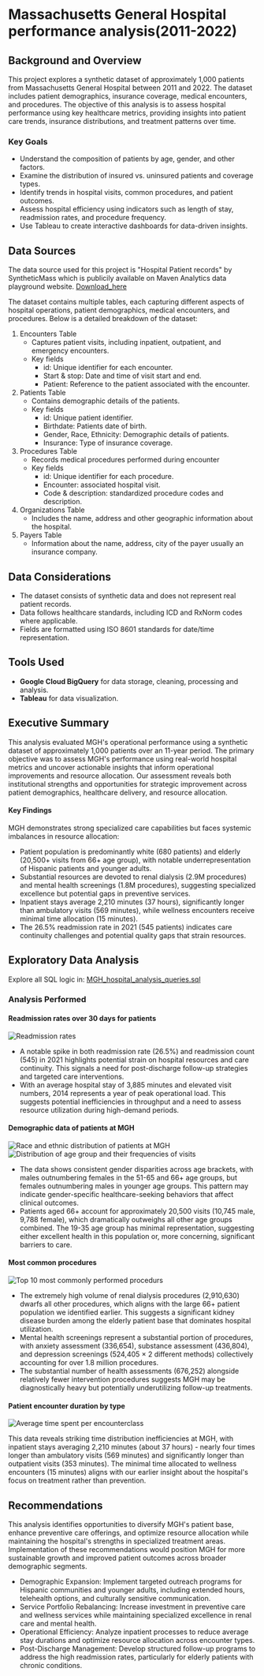 # Massachusetts General Hospital performance analysis(2011-2022)

## Background and Overview

This project explores a synthetic dataset of approximately 1,000 patients from Massachusetts General Hospital between 2011 and 2022. The dataset includes patient demographics, insurance coverage, medical encounters, and procedures. The objective of this analysis is to assess hospital performance using key healthcare metrics, providing insights into patient care trends, insurance distributions, and treatment patterns over time.

### Key Goals
-  Understand the composition of patients by age, gender, and other factors.
-  Examine the distribution of insured vs. uninsured patients and coverage types.
-  Identify trends in hospital visits, common procedures, and patient outcomes.
-  Assess hospital efficiency using indicators such as length of stay, readmission rates, and procedure frequency.
-  Use Tableau to create interactive dashboards for data-driven insights.

## Data Sources

The data source used for this project is "Hospital Patient records" by SyntheticMass which is publicily available on Maven Analytics data playground website. [Download_here](https://mavenanalytics.io/data-playground?page=2&pageSize=5)

The dataset contains multiple tables, each capturing different aspects of hospital operations, patient demographics, medical encounters, and procedures. Below is a detailed breakdown of the dataset:

1. Encounters Table
   - Captures patient visits, including inpatient, outpatient, and emergency encounters.
   - Key fields
       - id: Unique identifier for each encounter.
       - Start & stop: Date and time of visit start and end.
       - Patient: Reference to the patient associated with the encounter.
2. Patients Table
   - Contains demographic details of the patients.
   - Key fields
       - id: Unique patient identifier.
       - Birthdate: Patients date of birth.
       - Gender, Race, Ethnicity: Demographic details of patients.
       - Insurance: Type of insurance coverage.
3. Procedures Table
   - Records medical procedures performed during encounter
   - Key fields
       - id: Unique identifier for each procedure.
       - Encounter: associated hospital visit.
       - Code & description: standardized procedure codes and description.
4. Organizations Table
   - Includes the name, address and other geographic information about the hospital.
5. Payers Table
   - Information about the name, address, city of the payer usually an insurance company.

## Data Considerations

- The dataset consists of synthetic data and does not represent real patient records.
- Data follows healthcare standards, including ICD and RxNorm codes where applicable.
- Fields are formatted using ISO 8601 standards for date/time representation.

## Tools Used

- **Google Cloud BigQuery** for data storage, cleaning, processing and analysis.
- **Tableau** for data visualization.

## Executive Summary

This analysis evaluated MGH's operational performance using a synthetic dataset of approximately 1,000 patients over an 11-year period. The primary objective was to assess MGH's performance using real-world hospital metrics and uncover actionable insights that inform operational improvements and resource allocation. Our assessment reveals both institutional strengths and opportunities for strategic improvement across patient demographics, healthcare delivery, and resource allocation.

#### Key Findings
MGH demonstrates strong specialized care capabilities but faces systemic imbalances in resource allocation:
- Patient population is predominantly white (680 patients) and elderly (20,500+ visits from 66+ age group), with notable underrepresentation of Hispanic patients and younger adults.
- Substantial resources are devoted to renal dialysis (2.9M procedures) and mental health screenings (1.8M procedures), suggesting specialized excellence but potential gaps in preventive services.
- Inpatient stays average 2,210 minutes (37 hours), significantly longer than ambulatory visits (569 minutes), while wellness encounters receive minimal time allocation (15 minutes).
- The 26.5% readmission rate in 2021 (545 patients) indicates care continuity challenges and potential quality gaps that strain resources.

## Exploratory Data Analysis

Explore all SQL logic in: [MGH_hospital_analysis_queries.sql](./Exploratory-analysis.sql)

### Analysis Performed

#### Readmission rates over 30 days for patients
![Readmission rates](https://github.com/user-attachments/assets/4626bee1-1ce2-46cf-bf0f-04833a3209b0)


- A notable spike in both readmission rate (26.5%) and readmission count (545) in 2021 highlights potential strain on hospital resources and care continuity. This signals a need for post-discharge follow-up strategies and targeted care interventions.
- With an average hospital stay of 3,885 minutes and elevated visit numbers, 2014 represents a year of peak operational load. This suggests potential inefficiencies in throughput and a need to assess resource utilization during high-demand periods.


#### Demographic data of patients at MGH
![Race and ethnic distribution of patients at MGH](https://github.com/user-attachments/assets/3dfef52b-9b6d-410a-a667-430077e972b8)
![Distribution of age group and their frequencies of visits](https://github.com/user-attachments/assets/1fb1a8ff-26bf-4a80-9765-133051e70b24)


- The data shows consistent gender disparities across age brackets, with males outnumbering females in the 51-65 and 66+ age groups, but females outnumbering males in younger age groups. This pattern may indicate gender-specific healthcare-seeking behaviors that affect clinical outcomes.
- Patients aged 66+ account for approximately 20,500 visits (10,745 male, 9,788 female), which dramatically outweighs all other age groups combined. The 19-35 age group has minimal representation, suggesting either excellent health in this population or, more concerning, significant barriers to care.


#### Most common procedures
![Top 10 most commonly performed procedurs](https://github.com/user-attachments/assets/8b0cefd7-0114-466e-be4d-f79c83d574e0)


- The extremely high volume of renal dialysis procedures (2,910,630) dwarfs all other procedures, which aligns with the large 66+ patient population we identified earlier. This suggests a significant kidney disease burden among the elderly patient base that dominates hospital utilization.
- Mental health screenings represent a substantial portion of procedures, with anxiety assessment (336,654), substance assessment (436,804), and depression screenings (524,405 × 2 different methods) collectively accounting for over 1.8 million procedures.
- The substantial number of health assessments (676,252) alongside relatively fewer intervention procedures suggests MGH may be diagnostically heavy but potentially underutilizing follow-up treatments.


#### Patient encounter duration by type
![Average time spent per encounterclass](https://github.com/user-attachments/assets/3240d295-b03c-4341-b5ea-7fa143f8c3d5)

This data reveals striking time distribution inefficiencies at MGH, with inpatient stays averaging 2,210 minutes (about 37 hours) - nearly four times longer than ambulatory visits (569 minutes) and significantly longer than outpatient visits (353 minutes). The minimal time allocated to wellness encounters (15 minutes) aligns with our earlier insight about the hospital's focus on treatment rather than prevention.


## Recommendations
This analysis identifies opportunities to diversify MGH's patient base, enhance preventive care offerings, and optimize resource allocation while maintaining the hospital's strengths in specialized treatment areas. Implementation of these recommendations would position MGH for more sustainable growth and improved patient outcomes across broader demographic segments.
- Demographic Expansion: Implement targeted outreach programs for Hispanic communities and younger adults, including extended hours, telehealth options, and culturally sensitive communication.
- Service Portfolio Rebalancing: Increase investment in preventive care and wellness services while maintaining specialized excellence in renal care and mental health.
- Operational Efficiency: Analyze inpatient processes to reduce average stay durations and optimize resource allocation across encounter types.
- Post-Discharge Management: Develop structured follow-up programs to address the high readmission rates, particularly for elderly patients with chronic conditions.


